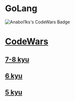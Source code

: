 # GoLang
![Anabol1ks's CodeWars Badge](https://www.codewars.com/users/Anabol1ks/badges/large)

# <span style="color:RED">[**CodeWars**](CodeWars/)

## [7-8 kyu](CodeWars/7-8kyu/)

## <span style="color:yellow">[6 kyu](CodeWars/6kyu/)</span>

## <span style="color:yellow">[5 kyu](CodeWars/5kyu/)</span>